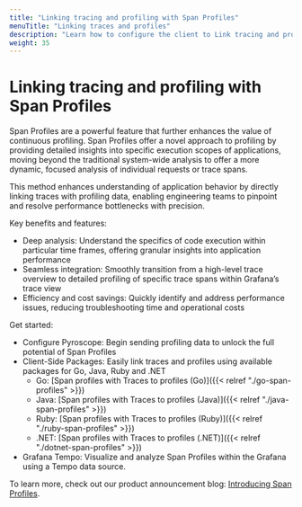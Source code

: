 ```yaml
---
title: "Linking tracing and profiling with Span Profiles"
menuTitle: "Linking traces and profiles"
description: "Learn how to configure the client to Link tracing and profiling with span profiles."
weight: 35
---
```


# Linking tracing and profiling with Span Profiles

Span Profiles are a powerful feature that further enhances the value of continuous profiling.
Span Profiles offer a novel approach to profiling by providing detailed insights into specific execution scopes of applications, moving beyond the traditional system-wide analysis to offer a more dynamic, focused analysis of individual requests or trace spans.

This method enhances understanding of application behavior by directly linking traces with profiling data, enabling engineering teams to pinpoint and resolve performance bottlenecks with precision.

Key benefits and features:

- Deep analysis: Understand the specifics of code execution within particular time frames, offering granular insights into application performance
- Seamless integration: Smoothly transition from a high-level trace overview to detailed profiling of specific trace spans within Grafana’s trace view
- Efficiency and cost savings: Quickly identify and address performance issues, reducing troubleshooting time and operational costs

Get started:

- Configure Pyroscope: Begin sending profiling data to unlock the full potential of Span Profiles
- Client-Side Packages: Easily link traces and profiles using available packages for Go, Java, Ruby and .NET
  - Go: [Span profiles with Traces to profiles (Go)]({{< relref "./go-span-profiles" >}})
  - Java: [Span profiles with Traces to profiles (Java)]({{< relref "./java-span-profiles" >}})
  - Ruby: [Span profiles with Traces to profiles (Ruby)]({{< relref "./ruby-span-profiles" >}})
  - .NET: [Span profiles with Traces to profiles (.NET)]({{< relref "./dotnet-span-profiles" >}})
- Grafana Tempo: Visualize and analyze Span Profiles within the Grafana using a Tempo data source.

To learn more, check out our product announcement blog: [Introducing Span Profiles](/blog/2024/02/06/combining-tracing-and-profiling-for-enhanced-observability-introducing-span-profiles/).
